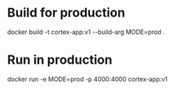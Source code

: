 # Build for production
docker build -t cortex-app:v1 --build-arg MODE=prod .

# Run in production
docker run -e MODE=prod -p 4000:4000 cortex-app:v1
